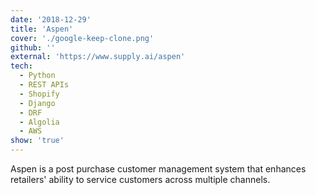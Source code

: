 ```yaml
---
date: '2018-12-29'
title: 'Aspen'
cover: './google-keep-clone.png'
github: ''
external: 'https://www.supply.ai/aspen'
tech:
  - Python
  - REST APIs
  - Shopify
  - Django
  - DRF
  - Algolia
  - AWS
show: 'true'
---
```


Aspen is a post purchase customer management system that enhances retailers' ability to service customers across multiple channels.
